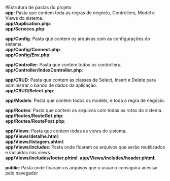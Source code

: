 #Estrutura de pastas do projeto  
**app**: Pasta que contem toda as regras de negócio, Controllers, Model e Views do sistema.  
**app/Application.php**:  
**app/Services.php**:  

**app/Config**: Pasta que contem os arquivos com as configurações do sistema.  
**app/Config/Connect.php**:  
**app/Config/Env.php**:  

**app/Controller**: Pasta que contem todos os controllers.  
**app/Controller/IndexController.php**:  

**app/CRUD**: Pasta que contem as classes de Select, Insert e Delete para administrar o bando de dados da aplicação.  
**app/CRUD/Select.php**:  

**app/Models**: Pasta que contem todos os models, e toda a regra de negócio.  

**app/Routes**: Pasta que contem os arquivos com todas as rotas do sistema.  
**app/Routes/RouteGet.php**:  
**app/Routes/RoutePost.php**:  

**app/Views**: Pasta que contem todas as views do sistema.  
**app/Views/detalhe.html**:  
**app/Views/listagem.phtml**:  
**app/Views/includes**: Pasta onde ficaram os arquivos que serão reutilizados e incluidos nas views.  
**app/Views/includes/footer.phtml**:
**app/Views/includes/header.phtml**:

**public**: Pasta onde ficaram os arquivos que o usuario consiguira acessar pelo navegador  